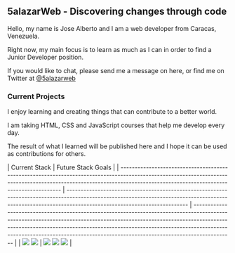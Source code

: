 ## 5alazarWeb - Discovering changes through code

Hello, my name is Jose Alberto and I am a web developer from Caracas, Venezuela.

Right now, my main focus is to learn as much as I can in order to find a Junior Developer position.

If you would like to chat, please send me a message on here, or find me on Twitter at <a href="https://twitter.com/5alazarWeb">@5alazarweb</a>

### Current Projects

I enjoy learning and creating things that can contribute to a better world.

I am taking HTML, CSS and JavaScript courses that help me develop every day.

The result of what I learned will be published here and I hope it can be used as contributions for others.

| Current Stack                                                                                                                                                                                           | Future Stack Goals                                                                                                                                                                                                                                                                                                                     |
| --------------------------------------------------------------------------------------------------------------------------------------------------------------------------------------------------------------------- | ------------------------------------------------------------------------------------------------------------------------------------------------------------------------------------------------------- | -------------------------------------------------------------------------------------------------------------------------------------------------------------------------------------------------------------------------------------------------------------------------------------------------------------------------------------- |
| <img src="https://img.shields.io/badge/HTML5-E34F26?logo=HTML5&logoColor=white&style=for-the-badge"> <img src="https://img.shields.io/badge/CSS3-1572B6?logo=CSS3&logoColor=white&style=for-the-badge"> | <img src="https://img.shields.io/badge/JavaScript-F7DF1E?logo=JavaScript&logoColor=black&style=for-the-badge"> <img src="https://img.shields.io/badge/Tailwind CSS-38B2AC?logo=Tailwind-CSS&logoColor=black&style=for-the-badge"> <img src="https://img.shields.io/badge/React-61DAFB?logo=React&logoColor=black&style=for-the-badge"> |
